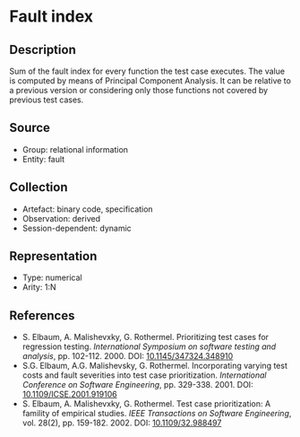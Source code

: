 # Fault index

## Description

Sum of the fault index for every function the test case executes. The value is computed by means of Principal Component Analysis. It can be relative to a previous version or considering only those functions not covered by previous test cases.

## Source

* Group: relational information
* Entity: fault

## Collection

* Artefact: binary code, specification
* Observation: derived
* Session-dependent: dynamic

## Representation

* Type: numerical
* Arity: 1:N

## References

* S. Elbaum, A. Malishevxky, G. Rothermel. Prioritizing test cases for regression testing. *International Symposium on software testing and analysis*, pp. 102-112. 2000. DOI: [10.1145/347324.348910](https://www.doi.org/10.1145/347324.348910)
* S.G. Elbaum, A.G. Malishevsky, G. Rothermel. Incorporating varying test costs and fault severities into test case prioritization. *International Conference on Software Engineering*, pp. 329-338. 2001. DOI: [10.1109/ICSE.2001.919106](https://www.doi.org/10.1109/ICSE.2001.919106)
* S. Elbaum, A. Malishevxky, G. Rothermel. Test case prioritization: A famility of empirical studies. *IEEE Transactions on Software Engineering*, vol. 28(2), pp. 159-182. 2002. DOI: [10.1109/32.988497](https://www.doi.org/10.1109/32.988497)
